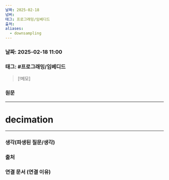 ```yaml
---
날짜: 2025-02-18
넘버: 
태그: 프로그래밍/임베디드
출처: 
aliases:
  - downsampling
---
```

### 날짜:  2025-02-18 11:00

### 태그: #프로그래밍/임베디드 

>[!메모]
>

### 원문
---
# decimation

---
### 생각(파생된 질문/생각)

### 출처

### 연결 문서 (연결 이유)
